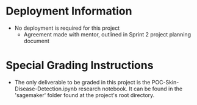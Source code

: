 # Deployment Information
- No deployment is required for this project
    - Agreement made with mentor, outlined in Sprint 2 project planning document

# Special Grading Instructions
- The only deliverable to be graded in this project is the POC-Skin-Disease-Detection.ipynb research notebook. It can be found in the 'sagemaker' folder found at the project's root directory.